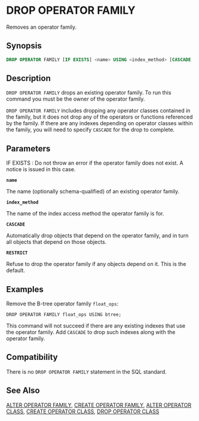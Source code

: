 # DROP OPERATOR FAMILY

Removes an operator family.

## Synopsis

```sql
DROP OPERATOR FAMILY [IF EXISTS] <name> USING <index_method> [CASCADE | RESTRICT]
```

## Description

`DROP OPERATOR FAMILY` drops an existing operator family. To run this command you must be the owner of the operator family.

`DROP OPERATOR FAMILY` includes dropping any operator classes contained in the family, but it does not drop any of the operators or functions referenced by the family. If there are any indexes depending on operator classes within the family, you will need to specify `CASCADE` for the drop to complete.

## Parameters

IF EXISTS
:   Do not throw an error if the operator family does not exist. A notice is issued in this case.

**`name`**

The name (optionally schema-qualified) of an existing operator family.

**`index_method`**

The name of the index access method the operator family is for.

**`CASCADE`**

Automatically drop objects that depend on the operator family, and in turn all objects that depend on those objects.

**`RESTRICT`**

Refuse to drop the operator family if any objects depend on it. This is the default.

## Examples

Remove the B-tree operator family `float_ops`:

```
DROP OPERATOR FAMILY float_ops USING btree;
```

This command will not succeed if there are any existing indexes that use the operator family. Add `CASCADE` to drop such indexes along with the operator family.

## Compatibility

There is no `DROP OPERATOR FAMILY` statement in the SQL standard.

## See Also

[ALTER OPERATOR FAMILY](/docs/sql-statements/sql-statement-alter-operator-family.md), [CREATE OPERATOR FAMILY](/docs/sql-statements/sql-statement-create-operator-family.md), [ALTER OPERATOR CLASS](/docs/sql-statements/sql-statement-alter-operator-class.md), [CREATE OPERATOR CLASS](/docs/sql-statements/sql-statement-create-operator-class.md), [DROP OPERATOR CLASS](/docs/sql-statements/sql-statement-drop-operator-class.md)




